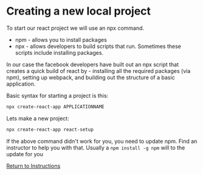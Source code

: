 # Creating a new local project
To start our react project we will use an npx command.
* npm - allows you to install packages
* npx - allows developers to build scripts that run.  Sometimes these scripts include installing packages.

In our case the facebook developers have built out an npx script that creates a quick build of react by -  installing all the required packages (via npm), setting up webpack, and building out the structure of a basic application.

Basic syntax for starting a project is this:
```bash
npx create-react-app APPLICATIONNAME
```

Lets make a new project:
```bash
npx create-react-app react-setup
```

If the above command didn't work for you, you need to update npm.  Find an instructor to help you with that. Usually a `npm install -g npm` will to the update for you

[Return to Instructions](../react-setup.md)
